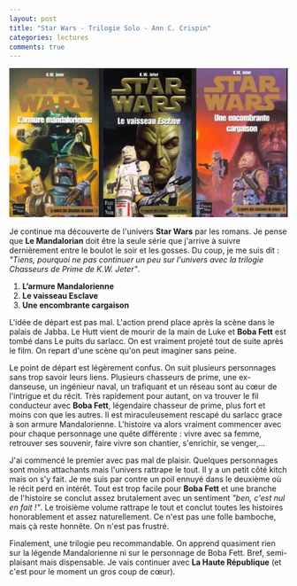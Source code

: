 ```yaml
---
layout: post
title: "Star Wars - Trilogie Solo - Ann C. Crispin"
categories: lectures
comments: true
---
```


![](https://github.com/homeostasie/bouquins/raw/master/_pics/lv/star-wars/cdp.png)

Je continue ma découverte de l'univers **Star Wars** par les romans. Je pense que **Le Mandalorian** doit être la seule série que j'arrive à suivre dernièrement entre le boulot le soir et les gosses. Du coup, je me suis dit : *"Tiens, pourquoi ne pas continuer un peu sur l'univers avec la trilogie Chasseurs de Prime de K.W. Jeter"*.

1. **L’armure Mandalorienne**
2. **Le vaisseau Esclave**
3. **Une encombrante cargaison**


L'idée de départ est pas mal. L'action prend place après la scène dans le palais de Jabba. Le Hutt vient de mourir de la main de Luke et **Boba Fett** est tombé dans Le puits du sarlacc. On est vraiment projeté tout de suite après le film. On repart d'une scène qu'on peut imaginer sans peine. 

Le point de départ est légèrement confus. On suit plusieurs personnages sans trop savoir leurs liens. Plusieurs chasseurs de prime, une ex-danseuse, un ingénieur naval, un trafiquant et un réseau sont au cœur de l'intrigue et du récit. Très rapidement pour autant, on va trouver le fil conducteur avec **Boba Fett**, légendaire chasseur de prime, plus fort et moins con que les autres. Il est miraculeusement rescapé du sarlacc grace à son armure Mandalorienne. L'histoire va alors vraiment commencer avec pour chaque personnage une quête différente : vivre avec sa femme, retrouver ses souvenir, faire vivre son chantier, s'enrichir, se venger,...

J'ai commencé le premier avec pas mal de plaisir. Quelques personnages sont moins attachants mais l'univers rattrape le tout. Il y a un petit côté kitch mais on s'y fait. Je me suis par contre un poil ennuyé dans le deuxième où le récit perd en intérêt. Tout est trop facile pour **Boba Fett** et une branche de l'histoire se conclut assez brutalement avec un sentiment *"ben, c'est nul en fait !"*. Le troisième volume rattrape le tout et conclut toutes les histoires honorablement et assez naturellement. Ce n'est pas une folle bamboche, mais çà reste honnête. On n'est pas frustré. 

Finalement, une trilogie peu recommandable. On apprend quasiment rien sur la légende Mandalorienne ni sur le personnage de Boba Fett. Bref, semi-plaisant mais dispensable. Je vais continuer avec **La Haute République** (et c'est pour le moment un gros coup de cœur).